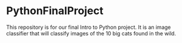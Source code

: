 # PythonFinalProject
This repository is for our final Intro to Python project. It is an image classifier that will classify images of the 10 big cats found in the wild.
